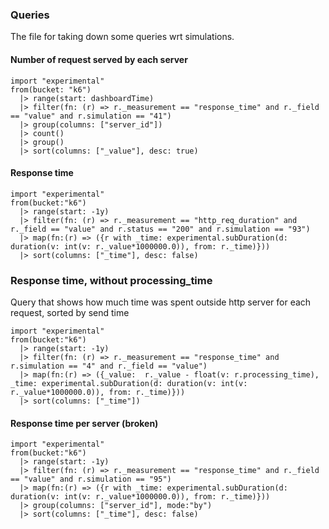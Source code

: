 ### Queries
The file for taking down some queries wrt simulations.

#### Number of request served by each server
```
import "experimental"
from(bucket: "k6")
  |> range(start: dashboardTime)
  |> filter(fn: (r) => r._measurement == "response_time" and r._field == "value" and r.simulation == "41")
  |> group(columns: ["server_id"])
  |> count()
  |> group()
  |> sort(columns: ["_value"], desc: true)
```

#### Response time
```
import "experimental"
from(bucket:"k6")
  |> range(start: -1y)
  |> filter(fn: (r) => r._measurement == "http_req_duration" and r._field == "value" and r.status == "200" and r.simulation == "93")
  |> map(fn:(r) => ({r with _time: experimental.subDuration(d: duration(v: int(v: r._value*1000000.0)), from: r._time)}))
  |> sort(columns: ["_time"], desc: false)
```


### Response time, without processing_time
Query that shows how much time was spent outside http server for each request, sorted by send time
```
import "experimental"
from(bucket:"k6")
  |> range(start: -1y)
  |> filter(fn: (r) => r._measurement == "response_time" and r.simulation == "4" and r._field == "value")
  |> map(fn:(r) => ({_value:  r._value - float(v: r.processing_time), _time: experimental.subDuration(d: duration(v: int(v: r._value*1000000.0)), from: r._time)}))
  |> sort(columns: ["_time"])

```

#### Response time per server (broken)
```
import "experimental"
from(bucket:"k6")
  |> range(start: -1y)
  |> filter(fn: (r) => r._measurement == "response_time" and r._field == "value" and r.simulation == "95")
  |> map(fn:(r) => ({r with _time: experimental.subDuration(d: duration(v: int(v: r._value*1000000.0)), from: r._time)}))
  |> group(columns: ["server_id"], mode:"by")
  |> sort(columns: ["_time"], desc: false)
```